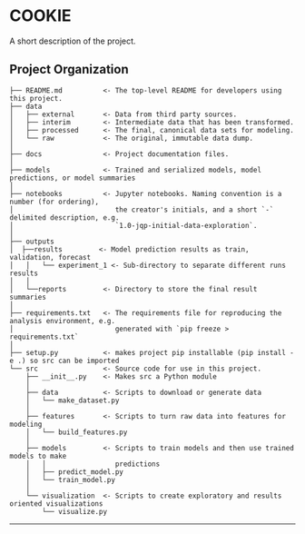 COOKIE
==============================

A short description of the project.

Project Organization
------------

    ├── README.md          <- The top-level README for developers using this project.
    ├── data
    │   ├── external       <- Data from third party sources.
    │   ├── interim        <- Intermediate data that has been transformed.
    │   ├── processed      <- The final, canonical data sets for modeling.
    │   └── raw            <- The original, immutable data dump.
    │
    ├── docs               <- Project documentation files.
    │
    ├── models             <- Trained and serialized models, model predictions, or model summaries
    │
    ├── notebooks          <- Jupyter notebooks. Naming convention is a number (for ordering),
    │                         the creator's initials, and a short `-` delimited description, e.g.
    │                         `1.0-jqp-initial-data-exploration`.
    │
    ├── outputs
    │  ├──results         <- Model prediction results as train, validation, forecast
    │   │   └── experiment_1 <- Sub-directory to separate different runs results 
    │   │
    │   └──reports         <- Directory to store the final result summaries
    │
    ├── requirements.txt   <- The requirements file for reproducing the analysis environment, e.g.
    │                         generated with `pip freeze > requirements.txt`
    │
    ├── setup.py           <- makes project pip installable (pip install -e .) so src can be imported
    └── src                <- Source code for use in this project.
        ├── __init__.py    <- Makes src a Python module
        │
        ├── data           <- Scripts to download or generate data
        │   └── make_dataset.py
        │
        ├── features       <- Scripts to turn raw data into features for modeling
        │   └── build_features.py
        │
        ├── models         <- Scripts to train models and then use trained models to make
        │   │                 predictions
        │   ├── predict_model.py
        │   └── train_model.py
        │
        └── visualization  <- Scripts to create exploratory and results oriented visualizations
            └── visualize.py
--------
